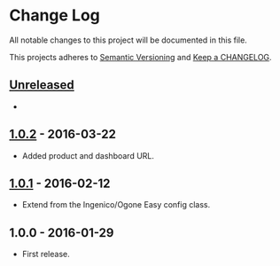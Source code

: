 # Change Log

All notable changes to this project will be documented in this file.

This projects adheres to [Semantic Versioning](http://semver.org/) and [Keep a CHANGELOG](http://keepachangelog.com/).

## [Unreleased][unreleased]
-

## [1.0.2] - 2016-03-22
- Added product and dashboard URL.

## [1.0.1] - 2016-02-12
- Extend from the Ingenico/Ogone Easy config class.

## 1.0.0 - 2016-01-29
- First release.

[unreleased]: https://github.com/wp-pay-gateways/abnamro-ideal-easy/compare/1.0.2...HEAD
[1.0.2]: https://github.com/wp-pay-gateways/abnamro-ideal-easy/compare/1.0.1...1.0.2
[1.0.1]: https://github.com/wp-pay-gateways/abnamro-ideal-easy/compare/1.0.0...1.0.1
